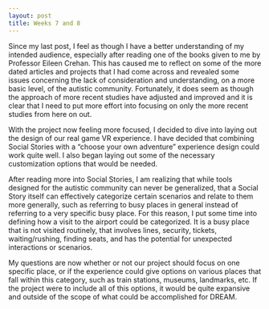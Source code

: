 ```yaml
---
layout: post
title: Weeks 7 and 8
---
```


Since my last post, I feel as though I have a better understanding of my intended audience, especially after reading one of the books given to me by Professor Eileen Crehan. This has caused me to reflect on some of the more dated articles and projects that I had come across and revealed some issues concerning the lack of consideration and understanding, on a more basic level, of the autistic community.  Fortunately, it does seem as though the approach of more recent studies have adjusted and improved and it is clear that I need to put more effort into focusing on only the more recent studies from here on out.

With the project now feeling more focused, I decided to dive into laying out the design of our real game VR experience.  I have decided that combining Social Stories with a “choose your own adventure” experience design could work quite well.  I also began laying out some of the necessary customization options that would be needed.

After reading more into Social Stories, I am realizing that while tools designed for the autistic community can never be generalized, that a Social Story itself can effectively categorize certain scenarios and relate to them more generally, such as referring to busy places in general instead of referring to a very specific busy place.  For this reason, I put some time into defining how a visit to the airport could be categorized.  It is a busy place that is not visited routinely, that involves lines, security, tickets, waiting/rushing, finding seats, and has the potential for unexpected interactions or scenarios.

My questions are now whether or not our project should focus on one specific place, or if the experience could give options on various places that fall within this category, such as train stations, museums, landmarks, etc.  If the project were to include all of this options, it would be quite expansive and outside of the scope of what could be accomplished for DREAM.
